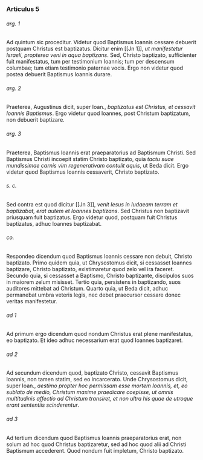 ### Articulus 5

###### arg. 1
Ad quintum sic proceditur. Videtur quod Baptismus Ioannis cessare debuerit postquam Christus est baptizatus. Dicitur enim [[Jn 1]], *ut manifestetur Israeli, propterea veni in aqua baptizans*. Sed, Christo baptizato, sufficienter fuit manifestatus, tum per testimonium Ioannis; tum per descensum columbae; tum etiam testimonio paternae vocis. Ergo non videtur quod postea debuerit Baptismus Ioannis durare.

###### arg. 2
Praeterea, Augustinus dicit, super Ioan., *baptizatus est Christus, et cessavit Ioannis Baptismus*. Ergo videtur quod Ioannes, post Christum baptizatum, non debuerit baptizare.

###### arg. 3
Praeterea, Baptismus Ioannis erat praeparatorius ad Baptismum Christi. Sed Baptismus Christi incoepit statim Christo baptizato, quia *tactu suae mundissimae carnis vim regenerativam contulit aquis*, ut Beda dicit. Ergo videtur quod Baptismus Ioannis cessaverit, Christo baptizato.

###### s. c.
Sed contra est quod dicitur [[Jn 3]], *venit Iesus in Iudaeam terram et baptizabat, erat autem et Ioannes baptizans*. Sed Christus non baptizavit priusquam fuit baptizatus. Ergo videtur quod, postquam fuit Christus baptizatus, adhuc Ioannes baptizabat.

###### co.
Respondeo dicendum quod Baptismus Ioannis cessare non debuit, Christo baptizato. Primo quidem quia, ut Chrysostomus dicit, si cessasset Ioannes baptizare, Christo baptizato, existimaretur quod zelo vel ira faceret. Secundo quia, si cessasset a Baptismo, Christo baptizante, discipulos suos in maiorem zelum misisset. Tertio quia, persistens in baptizando, suos auditores mittebat ad Christum. Quarto quia, ut Beda dicit, adhuc permanebat umbra veteris legis, nec debet praecursor cessare donec veritas manifestetur.

###### ad 1
Ad primum ergo dicendum quod nondum Christus erat plene manifestatus, eo baptizato. Et ideo adhuc necessarium erat quod Ioannes baptizaret.

###### ad 2
Ad secundum dicendum quod, baptizato Christo, cessavit Baptismus Ioannis, non tamen statim, sed eo incarcerato. Unde Chrysostomus dicit, super Ioan., *aestimo propter hoc permissam esse mortem Ioannis, et, eo sublato de medio, Christum maxime praedicare coepisse, ut omnis multitudinis affectio ad Christum transiret, et non ultra his quae de utroque erant sententiis scinderentur*.

###### ad 3
Ad tertium dicendum quod Baptismus Ioannis praeparatorius erat, non solum ad hoc quod Christus baptizaretur, sed ad hoc quod alii ad Christi Baptismum accederent. Quod nondum fuit impletum, Christo baptizato.

